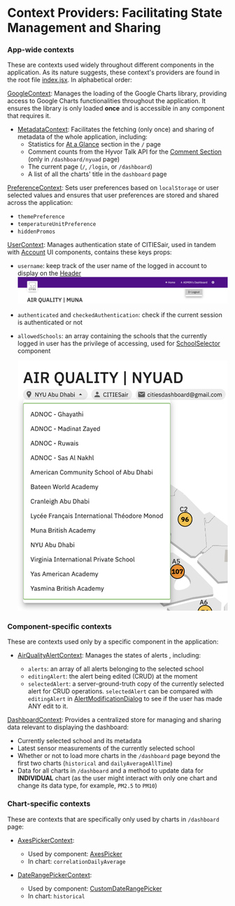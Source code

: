 # Context Providers: Facilitating State Management and Sharing

### App-wide contexts

These are contexts used widely throughout different components in the application. As its nature suggests, these context's providers are found in the root file [index.jsx](/src/index.jsx). In alphabetical order:

[GoogleContext](./GoogleContext.jsx): Manages the loading of the Google Charts library, providing access to Google Charts functionalities throughout the application. It ensures the library is only loaded **once** and is accessible in any component that requires it.

- [MetadataContext](./MetadataContext.jsx): Facilitates the fetching (only once) and sharing of metadata of the whole application, including:
  - Statistics for [At a Glance](/src/Pages/Home/AtAGlance.jsx) section in the `/` page
  - Comment counts from the Hyvor Talk API for the [Comment Section](/src/Components/CommentSection.jsx) (only in `/dashboard/nyuad` page)
  - The current page (`/`, `/login`, or `/dashboard`)
  - A list of all the charts' title in the `dashboard` page

[PreferenceContext](./PreferenceContext.jsx): Sets user preferences based on `localStorage` or user selected values and ensures that user preferences are stored and shared across the application:

  - `themePreference`
  - `temperatureUnitPreference`
  - `hiddenPromos`

[UserContext](./UserContext.jsx): Manages authentication state of CITIESair, used in tandem with [Account](/src/Components/Account/) UI components, contains these keys props:

  - `username`: keep track of the user name of the logged in account to display on the [Header](/src//Components/Header/)
  ![header-user-name](/documentation/logout.png)
  - `authenticated` and `checkedAuthentication`: check if the current session is authenticated or not
  - `allowedSchools`: an array containing the schools that the currently logged in user has the privilege of accessing, used for [SchoolSelector](/src/Components/SchoolSelector.jsx) component

    ![school-selector](/documentation/school-selector.png)

### Component-specific contexts

These are contexts used only by a specific component in the application:

- [AirQualityAlertContext](./AirQualityAlertContext.jsx): Manages the states of alerts , including:

  - `alerts`: an array of all alerts belonging to the selected school
  - `editingAlert`: the alert being edited (CRUD) at the moment
  - `selectedAlert`: a server-ground-truth copy of the currently selected alert for CRUD operations. `selectedAlert` can be compared with `editingAlert` in [AlertModificationDialog](/src/Components/AirQuality/AirQualityAlerts/AlertModificationDialog/AlertModificationDialog.jsx) to see if the user has made ANY edit to it.

[DashboardContext](./DashboardContext.jsx): Provides a centralized store for managing and sharing data relevant to displaying the dashboard:

  - Currently selected school and its metadata
  - Latest sensor measurements of the currently selected school
  - Whether or not to load more charts in the `/dashboard` page beyond the first two charts (`historical` and `dailyAverageAllTime`)
  - Data for all charts in `/dashboard` and a method to update data for **INDIVIDUAL** chart (as the user might interact with only one chart and change its data type, for example, `PM2.5` to `PM10`)

### Chart-specific contexts

These are contexts that are specifically only used by charts in `/dashboard` page:

  - [AxesPickerContext](./AxesPickerContext.jsx):
    - Used by component: [AxesPicker](/src/Components/AxesPicker/AxesPicker.jsx)
    - In chart: `correlationDailyAverage`
    
  - [DateRangePickerContext](./DateRangePickerContext.jsx):
    - Used by component: [CustomDateRangePicker](/src/Components/DateRangePicker/CustomDateRangePicker.jsx)
    - In chart: `historical`

